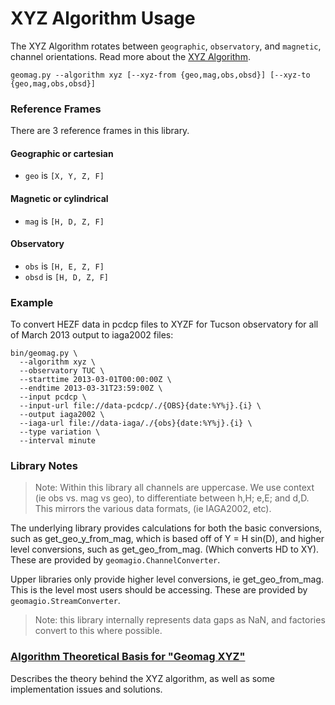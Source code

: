 XYZ Algorithm Usage
===================

The XYZ Algorithm rotates between `geographic`, `observatory`, and `magnetic`,
channel orientations.  Read more about the [XYZ Algorithm](./XYZ.md).


`geomag.py --algorithm xyz [--xyz-from {geo,mag,obs,obsd}] [--xyz-to {geo,mag,obs,obsd}]`

### Reference Frames

There are 3 reference frames in this library.

#### Geographic or cartesian

 - `geo` is `[X, Y, Z, F]`

#### Magnetic or cylindrical

 - `mag` is `[H, D, Z, F]`

#### Observatory

 - `obs` is `[H, E, Z, F]`
 - `obsd` is `[H, D, Z, F]`


### Example

To convert HEZF data in pcdcp files to XYZF for Tucson observatory for all of
March 2013 output to iaga2002 files:

    bin/geomag.py \
      --algorithm xyz \
      --observatory TUC \
      --starttime 2013-03-01T00:00:00Z \
      --endtime 2013-03-31T23:59:00Z \
      --input pcdcp \
      --input-url file://data-pcdcp/./{OBS}{date:%Y%j}.{i} \
      --output iaga2002 \
      --iaga-url file://data-iaga/./{obs}{date:%Y%j}.{i} \
      --type variation \
      --interval minute


### Library Notes

> Note: Within this library all channels are uppercase.
> We use context (ie obs vs. mag vs geo), to differentiate between h,H; e,E;
> and d,D. This mirrors the various data formats, (ie IAGA2002, etc).

The underlying library provides calculations for both the basic conversions,
such as get_geo_y_from_mag, which is based off of Y = H sin(D), and higher
level conversions, such as get_geo_from_mag. (Which converts HD to XY).
These are provided by `geomagio.ChannelConverter`.

Upper libraries only provide higher level conversions, ie get_geo_from_mag.
This is the level most users should be accessing.
These are provided by `geomagio.StreamConverter`.

> Note: this library internally represents data gaps as NaN, and factories
> convert to this where possible.


### [Algorithm Theoretical Basis for "Geomag XYZ"](XYZ.md) ###
Describes the theory behind the XYZ algorithm, as well as some implementation
issues and solutions.
